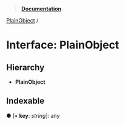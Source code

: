 > **[Documentation](../README.md)**

[PlainObject](plainobject.md) /

# Interface: PlainObject

## Hierarchy

* **PlainObject**

## Indexable

● \[▪ **key**: *string*\]: any